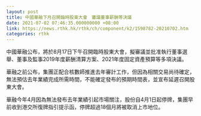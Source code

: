 ```yaml
---
layout: post
title: 中國華融下月召開臨時股東大會　審議董事薪酬等決議
date: 2021-07-02 07:46:35.000000000 +08:00
link: https://news.rthk.hk/rthk/ch/component/k2/1598782-20210702.htm
categories: rthk
---
```


中國華融公布，將於8月17日下午召開臨時股東大會，擬審議並批准執行董事選舉、董事及監事2019年度薪酬清算方案、2021年度固定資產預算等多項決議。

華融之前公布，集團正配合核數師推進去年審計工作，但因為相關交易尚待確定，無法預估去年業績完成所需時間，不能確定發布的預期時間表，並宣布延遲召開股東大會。

華融今年4月因為無法發布去年業績引起市場關注，股份自4月1日起停牌，集團早前收到港交所復牌指引提示函，停牌超過18個月將被取消上市地位。
